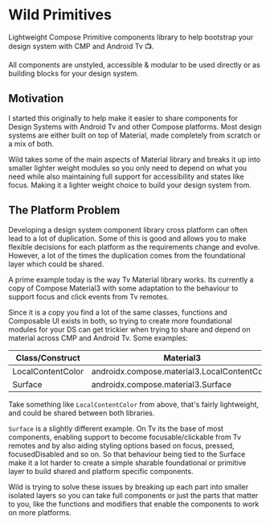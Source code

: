 # Wild Primitives

Lightweight Compose Primitive components library to help bootstrap your design system with CMP 
and Android Tv 📺.

All components are unstyled, accessible & modular to be used directly or as building
blocks for your design system.

## Motivation

I started this originally to help make it easier to share components for Design Systems with 
Android Tv and other Compose platforms. Most design systems are either built on top of Material, 
made completely from scratch or a mix of both.

Wild takes some of the main aspects of Material library and breaks it up into smaller
lighter weight modules so you only need to depend on what you need while also maintaining full
support for accessibility and states like focus. Making it a lighter weight choice to build your
design system from.

## The Platform Problem

Developing a design system component library cross platform can often lead to a lot of duplication.
Some of this is good and allows you to make flexible decisions for each platform as the requirements
change and evolve. However, a lot of the times the duplication comes from the foundational layer 
which could be shared.

A prime example today is the way Tv Material library works. Its currently a copy of Compose
Material3 with some adaptation to the behaviour to support focus and click events from Tv remotes.

Since it is a copy you find a lot of the same classes, functions and Composable UI exists in both,
so trying to create more foundational modules for your DS can get trickier when trying to share and
depend on material across CMP and Android Tv. Some examples:

| Class/Construct   | Material3                                    | Material3 Tv                            |
|-------------------|----------------------------------------------|-----------------------------------------|
| LocalContentColor | androidx.compose.material3.LocalContentColor | androidx.tv.material3.LocalContentColor |
| Surface           | androidx.compose.material3.Surface           | androidx.tv.material3.Surface           |

Take something like `LocalContentColor` from above, that's fairly lightweight, and could be shared
between both libraries.

`Surface` is a slightly different example. On Tv its the base of most components, enabling support
to become focusable/clickable from Tv remotes and by also aiding styling options based on focus,
pressed, focusedDisabled and so on. So that behaviour being tied to the Surface make it a lot 
harder to create a simple sharable foundational or primitive layer to build shared and platform 
specific components.

Wild is trying to solve these issues by breaking up each part into smaller isolated layers so
you can take full components or just the parts that matter to you, like the functions and modifiers
that enable the components to work on more platforms.
